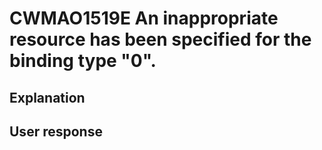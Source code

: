 # CWMAO1519E An inappropriate resource has been specified for the binding type "0".

## Explanation

## User response